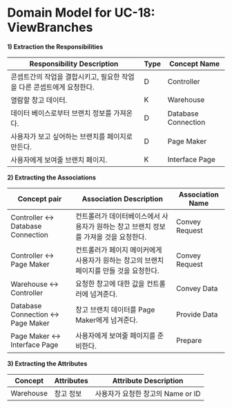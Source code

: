 # Domain Model for UC-18: ViewBranches

**1) Extraction the Responsibilities**

| Responsibility Description                                   | Type | Concept Name |
| ------------------------------------------------------------ | ---- | ------------ |
| 콘셉트간의 작업을 결합시키고, 필요한 작업을 다른 콘셉트에게 요청한다. | D | Controller   |
| 열람할 창고 데이터. | K | Warehouse |
| 데이터 베이스로부터 브랜치 정보를 가져온다. | D | Database Connection |
| 사용자가 보고 싶어하는 브랜치를 페이지로 만든다. | D | Page Maker |
| 사용자에게 보여줄 브랜치 페이지. | K | Interface Page |

**2) Extracting the Associations**

| Concept pair | Association Description | Association Name |
| --------- | ----------------------- | ---------------- |
| Controller <-> Database Connection | 컨트롤러가 데이터베이스에서 사용자가 원하는 창고 브랜치 정보를 가져올 것을 요청한다. | Convey Request |
| Controller <-> Page Maker | 컨트롤러가 페이지 메이커에게 사용자가 원하는 창고의 브랜치 페이지를 만들 것을 요청한다. | Convey Request |
| Warehouse <-> Controller | 요청한 창고에 대한 값을 컨트롤러에 넘겨준다. | Convey Data |
| Database Connection <-> Page Maker | 창고 브랜치 데이터를 Page Maker에게 넘겨준다. | Provide Data |
| Page Maker <-> Interface Page | 사용자에게 보여줄 페이지를 준비한다. | Prepare |

**3) Extracting the Attributes**

| Concept   | Attributes | Attribute Description             |
| --------- | ---------- | --------------------------------- |
| Warehouse | 창고 정보  | 사용자가 요청한 창고의 Name or ID |
